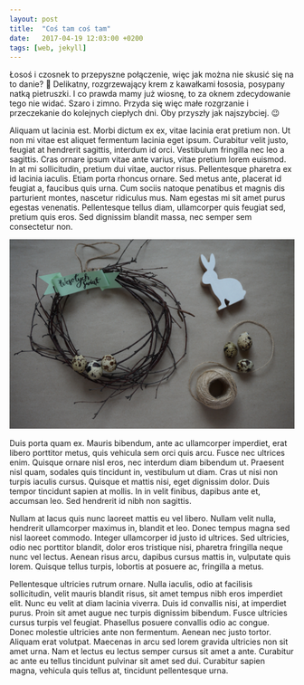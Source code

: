 ```yaml
---
layout: post
title:  "Coś tam coś tam"
date:   2017-04-19 12:03:00 +0200
tags: [web, jekyll]
---
```


<p>
Łosoś i czosnek to przepyszne połączenie, więc jak można nie skusić się na to danie? 🙂 Delikatny, rozgrzewający krem z kawałkami łososia, posypany natką pietruszki. I co prawda mamy już wiosnę, to za oknem zdecydowanie tego nie widać. Szaro i zimno. Przyda się więc małe rozgrzanie i przeczekanie do kolejnych ciepłych dni. Oby przyszły jak najszybciej. 😉
</p>
<p>
Aliquam ut lacinia est. Morbi dictum ex ex, vitae lacinia erat pretium non. Ut non mi vitae est aliquet fermentum lacinia eget ipsum. Curabitur velit justo, feugiat at hendrerit sagittis, interdum id orci. Vestibulum fringilla nec leo a sagittis. Cras ornare ipsum vitae ante varius, vitae pretium lorem euismod. In at mi sollicitudin, pretium dui vitae, auctor risus. Pellentesque pharetra ex id lacinia iaculis. Etiam porta rhoncus ornare. Sed metus ante, placerat id feugiat a, faucibus quis urna. Cum sociis natoque penatibus et magnis dis parturient montes, nascetur ridiculus mus. Nam egestas mi sit amet purus egestas venenatis. Pellentesque tellus diam, ullamcorper quis feugiat sed, pretium quis eros. Sed dignissim blandit massa, nec semper sem consectetur non.
</p>
<img class="post-img" src="/assets/img/post/01.jpg">
<p>
Duis porta quam ex. Mauris bibendum, ante ac ullamcorper imperdiet, erat libero porttitor metus, quis vehicula sem orci quis arcu. Fusce nec ultrices enim. Quisque ornare nisl eros, nec interdum diam bibendum ut. Praesent nisl quam, sodales quis tincidunt in, vestibulum ut diam. Cras ut nisi non turpis iaculis cursus. Quisque et mattis nisi, eget dignissim dolor. Duis tempor tincidunt sapien at mollis. In in velit finibus, dapibus ante et, accumsan leo. Sed hendrerit id nibh non sagittis.
</p>
<p>
Nullam at lacus quis nunc laoreet mattis eu vel libero. Nullam velit nulla, hendrerit ullamcorper maximus in, blandit et leo. Donec tempus magna sed nisl laoreet commodo. Integer ullamcorper id justo id ultrices. Sed ultricies, odio nec porttitor blandit, dolor eros tristique nisi, pharetra fringilla neque nunc vel lectus. Aenean risus arcu, dapibus cursus mattis in, vulputate quis lorem. Quisque tellus turpis, lobortis at posuere ac, fringilla a metus.
</p>
<p>
Pellentesque ultricies rutrum ornare. Nulla iaculis, odio at facilisis sollicitudin, velit mauris blandit risus, sit amet tempus nibh eros imperdiet elit. Nunc eu velit at diam lacinia viverra. Duis id convallis nisi, at imperdiet purus. Proin sit amet augue nec turpis dignissim bibendum. Fusce ultricies cursus turpis vel feugiat. Phasellus posuere convallis odio ac congue. Donec molestie ultricies ante non fermentum. Aenean nec justo tortor. Aliquam erat volutpat. Maecenas in arcu sed lorem gravida ultricies non sit amet urna. Nam et lectus eu lectus semper cursus sit amet a ante. Curabitur ac ante eu tellus tincidunt pulvinar sit amet sed dui. Curabitur sapien magna, vehicula quis tellus at, tincidunt pellentesque urna.
</p>
